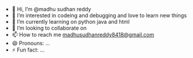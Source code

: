 - 👋 Hi, I’m @madhu sudhan reddy 
- 👀 I’m interested in codeing and debugging and love to learn new things 
- 🌱 I’m currently learning on python java and html 
- 💞️ I’m looking to collaborate on 
- 📫 How to reach me madhusudhanreddy8418@gmail.com
- 😄 Pronouns: ...
- ⚡ Fun fact: ...

<!---
madhu23232/madhu23232 is a ✨ special ✨ repository because its `README.md` (this file) appears on your GitHub profile.
You can click the Preview link to take a look at your changes.
--->
